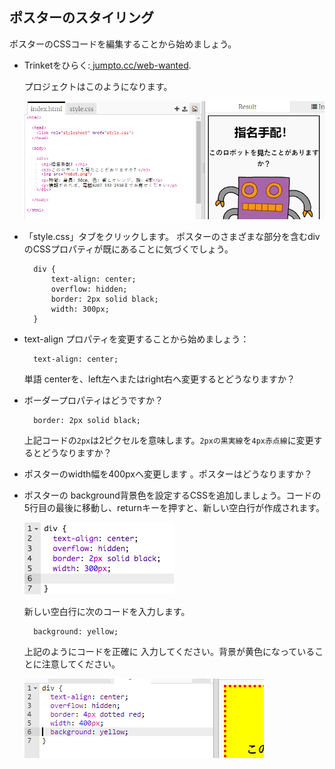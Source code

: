## ポスターのスタイリング

ポスターのCSSコードを編集することから始めましょう。

+ Trinketをひらく:<a target="_blank" href="http://jumpto.cc/web-wanted"> jumpto.cc/web-wanted</a>.
    
    プロジェクトはこのようになります。
    
    ![スクリーンショット](images/wanted-starter.png)

+ 「style.css」タブをクリックします。 ポスターのさまざまな部分を含むdivのCSSプロパティが既にあることに気づくでしょう。
    
        div {
            text-align: center;
            overflow: hidden;
            border: 2px solid black;
            width: 300px;
        }   
        

+ text-align プロパティを変更することから始めましょう：
    
        text-align: center;
        
    
    単語 centerを、left左へまたはright右へ変更するとどうなりますか？ 

+ ボーダープロパティはどうですか？
    
        border: 2px solid black;
        
    
    上記コードの`2px`は2ピクセルを意味します。`2pxの黒実線`を`4px赤点線`に変更するとどうなりますか？

+ ポスターのwidth幅を400pxへ変更します 。ポスターはどうなりますか？

+ ポスターの background背景色を設定するCSSを追加しましょう。コードの5行目の最後に移動し、returnキーを押すと、新しい空白行が作成されます。
    
    ![スクリーンショット](images/wanted-newline.png)
    
    新しい空白行に次のコードを入力します。
    
        background: yellow;
        
    
    上記のようにコードを正確に 入力してください。背景が黄色になっていることに注意してください。
    
    ![スクリーンショット](images/wanted-background.png)